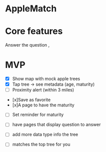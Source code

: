 # AppleMatch


# Core features
Answer the question , 


# MVP

 - [x] Show map with mock apple trees
 - [x] Tap tree → see metadata (age, maturity)
 - [ ] Proximity alert (within 3 miles)
- [x]Save as favorite
 - [x]A page to have the maturity
- [ ] Set reminder for maturity

- [ ] have pages that display question to answer
- [ ] add more data type info the tree
- [ ] matches the top tree for you